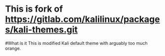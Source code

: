# **This is fork of https://gitlab.com/kalilinux/packages/kali-themes.git**

#What is it
This is modified Kali default theme with arguably too much orange.

